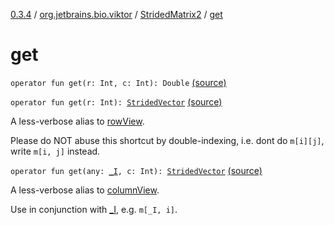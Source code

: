 [0.3.4](../../index.md) / [org.jetbrains.bio.viktor](../index.md) / [StridedMatrix2](index.md) / [get](.)

# get

`operator fun get(r: Int, c: Int): Double` [(source)](https://github.com/JetBrains-Research/viktor/blob/0.3.4/src/main/kotlin/org/jetbrains/bio/viktor/StridedMatrix2.kt#L36)

`operator fun get(r: Int): `[`StridedVector`](../-strided-vector/index.md) [(source)](https://github.com/JetBrains-Research/viktor/blob/0.3.4/src/main/kotlin/org/jetbrains/bio/viktor/StridedMatrix2.kt#L87)

A less-verbose alias to [rowView](row-view.md).

Please do NOT abuse this shortcut by double-indexing, i.e. dont
do `m[i][j]`, write `m[i, j]` instead.

`operator fun get(any: `[`_I`](../_-i.md)`, c: Int): `[`StridedVector`](../-strided-vector/index.md) [(source)](https://github.com/JetBrains-Research/viktor/blob/0.3.4/src/main/kotlin/org/jetbrains/bio/viktor/StridedMatrix2.kt#L98)

A less-verbose alias to [columnView](column-view.md).

Use in conjunction with [_I](../_-i.md), e.g. `m[_I, i]`.

